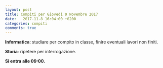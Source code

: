 ```yaml
---
layout: post
title: Compiti per Giovedì 9 Novembre 2017
date:   2017-11-8 16:04:00 +0200
categories: compiti
comments: true
--- 
```

**Informatica**: studiare per compito in classe, finire eventuali lavori non finiti.

**Storia**: ripetere per interrogazione.

**Si entra alle 09:00.**